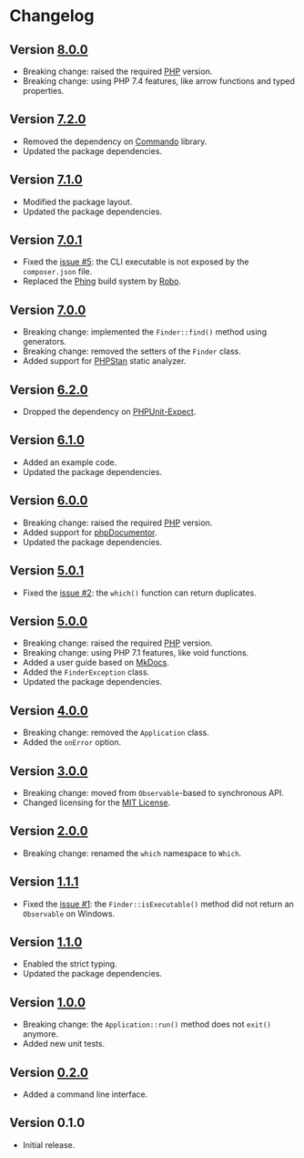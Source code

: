 # Changelog

## Version [8.0.0](https://github.com/cedx/which.php/compare/v7.2.0...v8.0.0)
- Breaking change: raised the required [PHP](https://www.php.net) version.
- Breaking change: using PHP 7.4 features, like arrow functions and typed properties.

## Version [7.2.0](https://github.com/cedx/which.php/compare/v7.1.0...v7.2.0)
- Removed the dependency on [Commando](https://github.com/nategood/commando) library.
- Updated the package dependencies.

## Version [7.1.0](https://github.com/cedx/which.php/compare/v7.0.1...v7.1.0)
- Modified the package layout.
- Updated the package dependencies.

## Version [7.0.1](https://github.com/cedx/which.php/compare/v7.0.0...v7.0.1)
- Fixed the [issue #5](https://github.com/cedx/which.php/issues/5): the CLI executable is not exposed by the `composer.json` file.
- Replaced the [Phing](https://www.phing.info) build system by [Robo](https://robo.li).

## Version [7.0.0](https://github.com/cedx/which.php/compare/v6.2.0...v7.0.0)
- Breaking change: implemented the `Finder::find()` method using generators.
- Breaking change: removed the setters of the `Finder` class.
- Added support for [PHPStan](https://github.com/phpstan/phpstan) static analyzer.

## Version [6.2.0](https://github.com/cedx/which.php/compare/v6.1.0...v6.2.0)
- Dropped the dependency on [PHPUnit-Expect](https://dev.belin.io/phpunit-expect).

## Version [6.1.0](https://github.com/cedx/which.php/compare/v6.0.0...v6.1.0)
- Added an example code.
- Updated the package dependencies.

## Version [6.0.0](https://github.com/cedx/which.php/compare/v5.0.1...v6.0.0)
- Breaking change: raised the required [PHP](https://www.php.net) version.
- Added support for [phpDocumentor](https://www.phpdoc.org).
- Updated the package dependencies.

## Version [5.0.1](https://github.com/cedx/which.php/compare/v5.0.0...v5.0.1)
- Fixed the [issue #2](https://github.com/cedx/which.php/issues/2): the `which()` function can return duplicates.

## Version [5.0.0](https://github.com/cedx/which.php/compare/v4.0.0...v5.0.0)
- Breaking change: raised the required [PHP](https://www.php.net) version.
- Breaking change: using PHP 7.1 features, like void functions.
- Added a user guide based on [MkDocs](http://www.mkdocs.org).
- Added the `FinderException` class.
- Updated the package dependencies.

## Version [4.0.0](https://github.com/cedx/which.php/compare/v3.0.0...v4.0.0)
- Breaking change: removed the `Application` class.
- Added the `onError` option.

## Version [3.0.0](https://github.com/cedx/which.php/compare/v2.0.0...v3.0.0)
- Breaking change: moved from `Observable`-based to synchronous API.
- Changed licensing for the [MIT License](https://opensource.org/licenses/MIT).

## Version [2.0.0](https://github.com/cedx/which.php/compare/v1.1.1...v2.0.0)
- Breaking change: renamed the `which` namespace to `Which`.

## Version [1.1.1](https://github.com/cedx/which.php/compare/v1.1.0...v1.1.1)
- Fixed the [issue #1](https://github.com/cedx/which.php/issues/1): the `Finder::isExecutable()` method did not return an `Observable` on Windows.

## Version [1.1.0](https://github.com/cedx/which.php/compare/v1.0.0...v1.1.0)
- Enabled the strict typing.
- Updated the package dependencies.

## Version [1.0.0](https://github.com/cedx/which.php/compare/v0.2.0...v1.0.0)
- Breaking change: the `Application::run()` method does not `exit()` anymore.
- Added new unit tests.

## Version [0.2.0](https://github.com/cedx/which.php/compare/v0.1.0...v0.2.0)
- Added a command line interface.

## Version 0.1.0
- Initial release.
